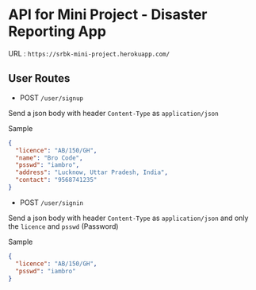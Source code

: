 # API for Mini Project - Disaster Reporting App

URL : `https://srbk-mini-project.herokuapp.com/`

## User Routes

+ POST `/user/signup`

Send a json body with header `Content-Type` as `application/json`

Sample

```json
{
  "licence": "AB/150/GH",
  "name": "Bro Code",
  "psswd": "iambro",
  "address": "Lucknow, Uttar Pradesh, India",
  "contact": "9568741235"
}
```

+ POST `/user/signin`

Send a json body with header `Content-Type` as `application/json` and only the `licence` and `psswd` (Password)

Sample

```json
{
  "licence": "AB/150/GH",
  "psswd": "iambro"
}
```
